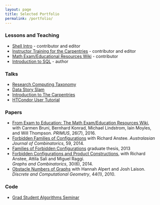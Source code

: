 ```yaml
---
layout: page
title: Selected Portfolio
permalink: /portfolio/
---
```



### Lessons and Teaching

* [Shell Intro](http://swcarpentry.github.io/shell-novice/) - contributor and editor
* [Instructor Training for the Carpentries](https://carpentries.github.io/instructor-training/) - contributor and editor
* [Math Exam/Educational Resources Wiki](http://wiki.ubc.ca/Science:Math_Exam_Resources) - contributor
* [Introduction to SQL](https://speakerdeck.com/christinalk/data-carpentry-sql-introduction?slide=1) - author

### Talks

* [Research Computing Taxonomy](https://speakerdeck.com/christinalk/research-computing-taxonomy)
* [Data Story Slam](https://speakerdeck.com/christinalk/the-office-hours-data-conundrum)
* [Introduction to The Carpentries](https://speakerdeck.com/christinalk/a-different-kind-of-carpentry)
* [HTCondor User Tutorial](https://speakerdeck.com/christinalk/htcondor-user-tutorial)

### Papers

* [From Exam to Education: The Math Exam/Education Resources Wiki](http://www.tandfonline.com/doi/full/10.1080/10511970.2015.1127301),
with Carmen Bruni, Bernhard Konrad, Michael Lindstrom, Iain Moyles, and
Will Thompson. *PRIMUS*, 26(7), 2016.
* [Forbidden Families of Configurations](https://ajc.maths.uq.edu.au/pdf/59/ajc_v59_p361.pdf) with Richard Anstee. *Australasian Journal of Combinatorics*, 59, 2014.
* [Families of Forbidden Configurations](https://open.library.ubc.ca/cIRcle/collections/ubctheses/24/items/1.0073659) graduate thesis, 2013
* [Forbidden Configurations and Product Constructions](http://link.springer.com/article/10.1007/s00373-013-1365-1),
with Richard Anstee, Attila Sali and Miguel Raggi.  
*Graphs and Combinatorics*, 30(6), 2014.
* [Obstacle Numbers of Graphs](http://link.springer.com/article/10.1007/s00454-009-9233-8) with Hannah Alpert and Josh Laison.  *Discrete and Computational Geometry*, 44(1), 2010.

### Code

* [Grad Student Algorithms Seminar](https://github.com/ChristinaLK/algorithms-seminar)

